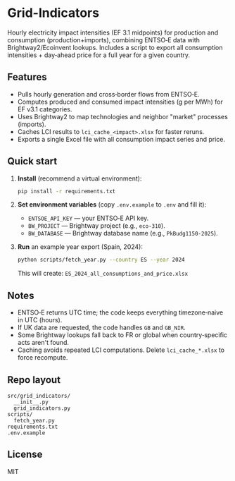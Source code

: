 
# Grid-Indicators

Hourly electricity impact intensities (EF 3.1 midpoints) for production and consumption (production+imports), combining ENTSO‑E data with Brightway2/Ecoinvent lookups. Includes a script to export all consumption intensities + day‑ahead price for a full year for a given country.

## Features
- Pulls hourly generation and cross‑border flows from ENTSO‑E.
- Computes produced and consumed impact intensities (g per MWh) for EF v3.1 categories.
- Uses Brightway2 to map technologies and neighbor "market" processes (imports).
- Caches LCI results to `lci_cache_<impact>.xlsx` for faster reruns.
- Exports a single Excel file with all consumption impact series and price.

## Quick start

1. **Install** (recommend a virtual environment):
   ```bash
   pip install -r requirements.txt
   ```

2. **Set environment variables** (copy `.env.example` to `.env` and fill it):
   - `ENTSOE_API_KEY` — your ENTSO‑E API key.
   - `BW_PROJECT` — Brightway project (e.g., `eco-310`).
   - `BW_DATABASE` — Brightway database name (e.g., `PkBudg1150-2025`).

3. **Run** an example year export (Spain, 2024):
   ```bash
   python scripts/fetch_year.py --country ES --year 2024
   ```

   This will create: `ES_2024_all_consumptions_and_price.xlsx`

## Notes
- ENTSO‑E returns UTC time; the code keeps everything timezone‑naive in UTC (hours).
- If UK data are requested, the code handles `GB` and `GB_NIR`.
- Some Brightway lookups fall back to FR or global when country‑specific acts aren't found.
- Caching avoids repeated LCI computations. Delete `lci_cache_*.xlsx` to force recompute.

## Repo layout
```
src/grid_indicators/
  __init__.py
  grid_indicators.py
scripts/
  fetch_year.py
requirements.txt
.env.example
```

## License
MIT
